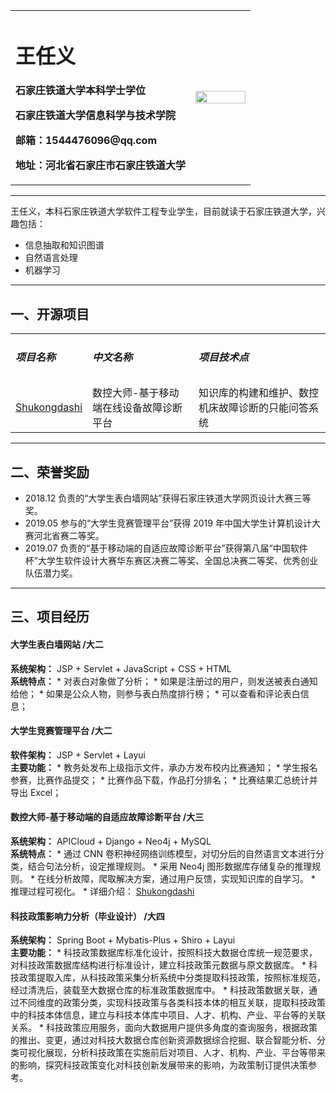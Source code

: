 <table border="0">
  <tr>
    <td width="75%">
      <h1>王任义</h1>
      <p><b>石家庄铁道大学本科学士学位</b></p>
      <p><b>石家庄铁道大学信息科学与技术学院</b></p>
      <p><b>邮箱：1544476096@qq.com</b></p>
      <p><b>地址：河北省石家庄市石家庄铁道大学</b></p>
    </td>
    <td width="25%">
      <img src="/zhengjianzhao.jpg" width="100%">
    </td>
  </tr>
</table>

---
王任义，本科石家庄铁道大学软件工程专业学生，目前就读于石家庄铁道大学，兴趣包括：
  * 信息抽取和知识图谱
  * 自然语言处理
  * 机器学习

---
## 一、开源项目
<table border="0">
  <tr>
  <td><h5>项目名称</h5></td><td><h5>中文名称</h5></td><td><h5>项目技术点</h5></td>
  </tr>
  <tr>
  <td><a href = "https://github.com/wangrenyisme/Shukongdashi">Shukongdashi</a></td><td>数控大师-基于移动端在线设备故障诊断平台</td><td>知识库的构建和维护、数控机床故障诊断的只能问答系统</td>
  </tr>
</table>

---
## 二、荣誉奖励
* 2018.12 负责的“大学生表白墙网站”获得石家庄铁道大学网页设计大赛三等奖。 
* 2019.05 参与的“大学生竞赛管理平台”获得 2019 年中国大学生计算机设计大赛河北省赛二等奖。 
* 2019.07 负责的“基于移动端的自适应故障诊断平台”获得第八届“中国软件杯”大学生软件设计大赛华东赛区决赛二等奖、全国总决赛二等奖、优秀创业队伍潜力奖。

---
## 三、项目经历

#### 大学生表白墙网站 /大二
**系统架构：** JSP + Servlet + JavaScript + CSS + HTML <br>
**系统特点：** 
    * 对表白对象做了分析； 
    * 如果是注册过的用户，则发送被表白通知给他； 
    * 如果是公众人物，则参与表白热度排行榜； 
    * 可以查看和评论表白信息； 

#### 大学生竞赛管理平台 /大二
**软件架构：** JSP + Servlet + Layui <br>
**主要功能：** 
    * 教务处发布上级指示文件，承办方发布校内比赛通知； 
    * 学生报名参赛，比赛作品提交； 
    * 比赛作品下载，作品打分排名； 
    * 比赛结果汇总统计并导出 Excel； 

#### 数控大师-基于移动端的自适应故障诊断平台 /大三 
**系统架构：** APICloud + Django + Neo4j + MySQL <br>
**系统特点：** 
    * 通过 CNN 卷积神经网络训练模型，对切分后的自然语言文本进行分类，结合句法分析，设定推理规则。 
    * 采用 Neo4j 图形数据库存储复杂的推理规则。 
    * 在线分析故障，爬取解决方案，通过用户反馈，实现知识库的自学习。 
    * 推理过程可视化。 
    * 详细介绍： [Shukongdashi](https://github.com/wangrenyisme/Shukongdashi "数控大师-基于移动端的自适应故障诊断平台")

#### 科技政策影响力分析（毕业设计） /大四
**系统架构：** Spring Boot + Mybatis-Plus + Shiro + Layui <br>
**主要功能：**
    * 科技政策数据库标准化设计，按照科技大数据仓库统一规范要求，对科技政策数据库结构进行标准设计，建立科技政策元数据与原文数据库。
    * 科技政策提取入库，从科技政策采集分析系统中分类提取科技政策，按照标准规范，经过清洗后，装载至大数据仓库的标准政策数据库中。
    * 科技政策数据关联，通过不同维度的政策分类，实现科技政策与各类科技本体的相互关联，提取科技政策中的科技本体信息，建立与科技本体库中项目、人才、机构、产业、平台等的关联关系。
    * 科技政策应用服务，面向大数据用户提供多角度的查询服务，根据政策的推出、变更，通过对科技大数据仓库创新资源数据综合挖掘、联合智能分析、分类可视化展现，分析科技政策在实施前后对项目、人才、机构、产业、平台等带来的影响，探究科技政策变化对科技创新发展带来的影响，为政策制订提供决策参考。
